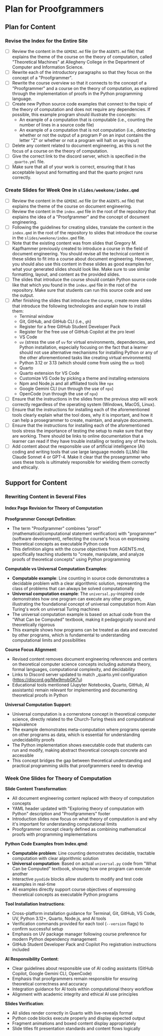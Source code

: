 # Plan for Proofgrammers

## Plan for Content

### Revise the Index for the Entire Site

- [ ] Review the content in the `GEMINI.md` file (or the `AGENTS.md` file) that
explains the theme of the course on the theory of computation, called
"Theoretical Machines" at Allegheny College in the Department of Computer
and Information Science.
- [ ] Rewrite each of the introductory paragraphs so that they focus on the
concept of a "Proofgrammer". 
- [ ] Rewrite the course overview so that it connects to the concept
of a "Proofgrammer" and a course on the theory of computation, as 
explored through the implementation of proofs in the Python programming
language.
- [ ] Create new Python source code examples that connect to the
topic of the theory of computation and does not require any dependencies. If
possible, this example program should illustrate the concepts:
    - An example of a computation that is computable (i.e., counting the number
    of lines in a source code file)
    - An example of a computation that is not computation (i.e., detecting
    whether or not the output of a program P on an input contains the letter "Z"
    or whether or not a program will halt on any input)
- [ ] Delete any content related to document engineering, as this is not
the focus of a course on the theory of computation.
- [ ] Give the correct link to the discord server, which is specified in
the `_quarto.yml` file.
- [ ] Make sure that all of your work is correct, ensuring that it has
acceptable layout and formatting and that the quarto project runs correctly.

### Create Slides for Week One in `slides/weekone/index.qmd`

- [ ] Review the content in the `GEMINI.md` file (or the `AGENTS.md` file) that
explains the theme of the course on document engineering.
- [ ] Review the content in the `index.qmd` file in the root of the repository
that explains the idea of a "Proofgrammer" and the concept of document
engineering.
- [ ] Following the guidelines for creating slides, translate the content in the
`index.qmd` in the root of the repository to slides that introduce the course in
the `slides/weekone/index.qmd` file.
- [ ] Note that the existing content was from slides that Gregory M. Kapfhammer
previously created to introduce a course in the field of document engineering.
You should revise all the technical content in these slides to fit into a course
about document engineering. However, you should also use this content in these
slides as good examples for what your generated slides should look like. Make
sure to use similar formatting, layout, and content as the provided slides.
- [ ] The slides that introduce the course should contain Python source code
like that which you found in the `index.qmd` file in the root of the repository.
Make sure that students can run this source code and see the output.
- [ ] After finishing the slides that introduce the course, create more slides
that introduce the following technologies and explain how to install them:
    - Terminal window
    - Git, GitHub, and GitHub CLI (i.e., `gh`)
    - Register for a free GitHub Student Developer Pack
    - Register for the free use of GitHub Copilot at the pro level
    - VS Code
    - `uv` (stress the use of `uv` for virtual environments, dependencies, and
    Python installation, especially focusing on the fact that a learner should
    not use alternative mechanisms for installing Python or any of the other
    aforementioned tasks like creating virtual environments)
    - Python 3.12 or 3.13 (which should come from using the `uv` tool)
    - Quarto
    - Quarto extension for VS Code
    - Customize VS Code by picking a theme and installing extensions
    - Npm and Node.js and all affiliated tools like `npx`
    - Google Gemini CLI (run through the use of `npx`)
    - OpenCode (run through the use of `npx`)
- [ ] Ensure that the instructions in the slides from the previous step will
work correctly regardless of the operating system (Windows, MacOS, Linux).
- [ ] Ensure that the instructions for installing each of the aforementioned
tools clearly explain what the tool does, why it is important, and how it can
help a prosegrammer to create, maintain, and analyze documents.
- [ ] Ensure that the instructions for installing each of the aforementioned
tools stress the importance of testing the setup to make sure that they are
working. There should be links to online documentation that a learner can read
if they have trouble installing or testing any of the tools.
- [ ] Add content about the responsible use of artificial intelligence (AI)
coding and writing tools that use large language models (LLMs) like Claude
Sonnet 4 or GPT-4. Make it clear that the prosegrammer who uses these tools is
ultimately responsible for wielding them correctly and ethically.

## Support for Content

### Rewriting Content in Several Files

#### Index Page Revision for Theory of Computation

**Proofgrammer Concept Definition**: 

- The term "Proofgrammer" combines "proof" (mathematical/computational statement
verification) with "programmer" (software development), reflecting the course's
focus on expressing theoretical concepts as executable Python code
- This definition aligns with the course objectives from AGENTS.md, specifically
teaching students to "create, manipulate, and analyze proofs of theoretical
concepts" using Python programming

**Computable vs Universal Computation Examples**:

- **Computable example**: Line counting in source code demonstrates a decidable
problem with a clear algorithmic solution, representing the class of problems
that can always be solved computationally
- **Universal computation example**: The `universal.py`-inspired code demonstrates
how one program can execute any other program, illustrating the foundational
concept of universal computation from Alan Turing's work on universal Turing
machines
- The universal computation example is based on actual code from the "What Can be
Computed" textbook, making it pedagogically sound and theoretically rigorous
- This example shows how programs can be treated as data and executed by other
programs, which is fundamental to understanding computational limits and
possibilities

**Course Focus Alignment**:

- Revised content removes document engineering references and centers on
theoretical computer science concepts including automata theory, formal
languages, computational complexity, and decidability
- Links to Discord server updated to match _quarto.yml configuration
(https://discord.gg/Mw9mybGK7u)
- Educational tools mentioned (Jupyter Notebooks, Quarto, GitHub, AI assistants)
remain relevant for implementing and documenting theoretical proofs in Python

**Universal Computation Support**:

- Universal computation is a cornerstone concept in theoretical computer science,
directly related to the Church-Turing thesis and computational equivalence
- The example demonstrates meta-computation where programs operate on other
programs as data, which is essential for understanding undecidability proofs
- The Python implementation shows executable code that students can run and
modify, making abstract theoretical concepts concrete and accessible
- This concept bridges the gap between theoretical understanding and practical
programming skills that proofgrammers need to develop

### Week One Slides for Theory of Computation

**Slide Content Transformation**:

- All document engineering content replaced with theory of computation concepts
- YAML header updated with "Exploring theory of computation with Python"
description and "Proofgrammers" footer
- Introduction slides now focus on what theory of computation is and why it's
important for understanding computational limits
- Proofgrammer concept clearly defined as combining mathematical proofs with
programming implementations

**Python Code Examples from Index.qmd**:

- **Computable problem**: Line counting demonstrates decidable, tractable
computation with clear algorithmic solution
- **Universal computation**: Based on actual `universal.py` code from "What Can
be Computed" textbook, showing how one program can execute another
- Interactive `pyodide` blocks allow students to modify and test code examples
in real-time
- All examples directly support course objectives of expressing theoretical
concepts as executable Python programs

**Tool Installation Instructions**:

- Cross-platform installation guidance for Terminal, Git, GitHub, VS Code, UV,
Python 3.12+, Quarto, Node.js, and AI tools
- Verification commands provided for each tool (`--version` flags) to confirm
successful setup
- Emphasis on UV package manager following course preference for modern Python
dependency management
- GitHub Student Developer Pack and Copilot Pro registration instructions
included

**AI Responsibility Content**:

- Clear guidelines about responsible use of AI coding assistants (GitHub
Copilot, Google Gemini CLI, OpenCode)
- Emphasis that proofgrammers remain responsible for ensuring theoretical
correctness and accuracy
- Integration guidance for AI tools within computational theory workflow
- Alignment with academic integrity and ethical AI use principles

**Slides Verification**:

- All slides render correctly in Quarto with live-revealjs format
- Python code blocks execute properly and display expected output
- Fragment animations and boxed content display appropriately
- Slide titles fit presentation standards and content flows logically
